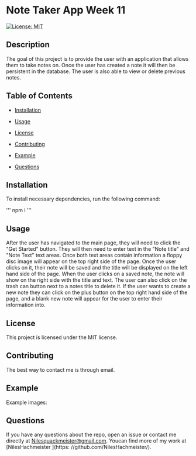 # Note Taker App Week 11
[![License: MIT](https://img.shields.io/badge/License-MIT-yellow.svg)](https://opensource.org/licenses/MIT)

## Description

The goal of this project is to provide the user with an application that allows them to take notes on. Once the user has created a note it will then be persistent in the database. The user is also able to view or delete previous notes.

## Table of Contents

* [Installation
  ](#installation)  

* [Usage
  ](#usage)

* [License
  ](#license)

* [Contributing
  ](#contributing)

* [Example
  ](#example)

* [Questions
  ](#questions)



## Installation

To install necessary dependencies, run the following command:

'''
npm i 
'''

## Usage

After the user has navigated to the main page, they will need to click the "Get Started" button. They will then need to enter text in the "Note title" and "Note Text" text areas. Once both text areas contain information a floppy disc image will appear on the top right side of the page. Once the user clicks on it, their note will be saved and the title will be displayed on the left hand side of the page. When the user clicks on a saved note, the note will show on the right side with the title and text. The user can also click on the trash can button next to a notes title to delete it. If the user wants to create a new note they can click on the plus button on the top right hand side of the page, and a blank new note will appear for the user to enter their information into.

## License

This project is licensed under the MIT license.

## Contributing

The best way to contact me is through email.


## Example

Example images:

## Questions

If you have any questions about the repo, open an issue or contact me directly at Nilesquackmeister@gmail.com. Youcan find more of my work at [NilesHachmeister
  ](https: //github.com/NilesHachmeister/).



